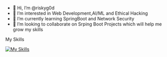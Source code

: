 - 👋 Hi, I’m @riskyg0d
- 👀 I’m interested in Web Development,AI/ML and Ethical Hacking
- 🌱 I’m currently learning SpringBoot and Network Security
- 💞️ I’m looking to collaborate on Srping Boot Projects which will help me grow my skills

<!---
riskyg0d/riskyg0d is a ✨ special ✨ repository because its `README.md` (this file) appears on your GitHub profile.
You can click the Preview link to take a look at your changes.
--->
My Skills


[![My Skills](https://skillicons.dev/icons?i=java,spring,javascript,html,css,react,&perline=5)](https://skillicons.dev)
